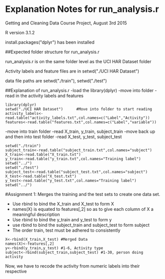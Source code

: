 # Explanation Notes for run_analysis.r
Getting and Cleaning Data Course Project, August 3rd 2015

R version 3.1.2

install.packages("dplyr") has been installed

##Expected folder structure for run_analysis.r

run_analysis.r is on the same folder level as the UCI HAR Dataset folder

Activity labels and feature files are in setwd("./UCI HAR Dataset")

data file paths are setwd("./train"), setwd("./test")

##Explanation of run_analysis.r
-load the library(dplyr)
-move into folder
-read in the activity labels and features 
```
library(dplyr)                  
setwd("./UCI HAR Dataset")      #Move into folder to start reading
activity_labels<-read.table("activity_labels.txt",col.names=c("Label","Activity"))
features<-read.table("features.txt",col.names=c("Label","variable"))
```
-move into train folder
-read X_train, y_train, subject_train
-move back up and then into test folder
-read X_test, y_test, subject_test
```
setwd("./train")
subject_train<-read.table("subject_train.txt",col.names="subject")
X_train<-read.table("X_train.txt")
y_train<-read.table("y_train.txt",col.names="Training label")
setwd("../")
setwd("./test")
subject_test<-read.table("subject_test.txt",col.names="subject")
X_test<-read.table("X_test.txt")
y_test<-read.table("y_test.txt",col.names="Training label")
setwd("../")
```
#Assignment 1: Merges the training and the test sets to create one data set.
- Use rbind to bind the X_train and X_test to form X
- names(X) is equated to features[,2] so as to give each column of X a meaningful description
- Use rbind to bind the y_train and y_test to form y
- use rbind to bind the subject_train and subject_test to form subject
- The order train, test must be adhered to consistently
```
X<-rbind(X_train,X_test) #Merged Data
names(X)<-features[,2]
y<-rbind(y_train,y_test) #1-6, Activity type
subject<-rbind(subject_train,subject_test) #1-30, person doing activity
```
Now, we have to recode the activity from numeric labels into their respective 
